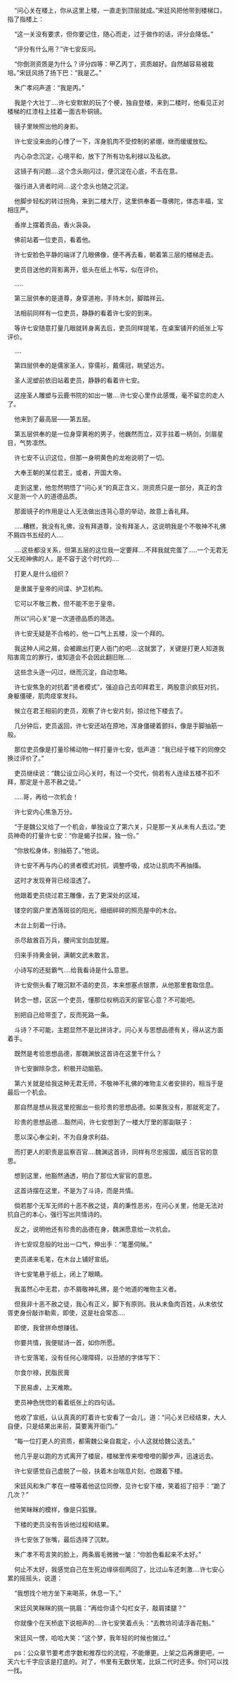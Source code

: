     “问心关在楼上，你从这里上楼，一直走到顶层就成。”宋廷风把他带到楼梯口，指了指楼上：

    “这一关没有要求，但你要记住，随心而走，过于做作的话，评分会降低。”

    “评分有什么用？”许七安反问。

    “你倒测资质是为什么？评分四等：甲乙丙丁，资质越好。自然越容易被栽培。”宋廷风扬了扬下巴：“我是乙。”

    朱广孝闷声道：“我是丙。”

    我是个大壮丁....许七安默默的玩了个梗，独自登楼，来到二楼时，他看见正对楼梯的红漆柱上挂着一面古朴铜镜。

    镜子里映照出他的身影。

    许七安没来由的心悸了一下，浑身肌肉不受控制的紧绷，继而缓缓放松。

    内心杂念沉淀，心境平和，放下了所有功名利禄以及私欲。

    这镜子有问题....这个念头刚闪过，便沉淀在心底，不去在意。

    强行进入贤者时间....这个念头也随之沉淀。

    他脚步轻松的转过拐角，来到二楼大厅，这里供奉着一尊佛陀，体态丰福，宝相庄严。

    香岸上摆着贡品，香火袅袅。

    佛前站着一位吏员，看着他。

    许七安脸色平静的端详了几眼佛像，便不再去看，朝着第三层的楼梯走去。

    吏员目送他的背影离开，低头在纸上书写，似在评价。

    .....

    第三层供奉的是道尊，身穿道袍，手持木剑，脚踏祥云。

    法相前同样有一位吏员，静静的看着许七安的到来。

    等许七安随意打量几眼就转身离去后，吏员同样提笔，在桌案铺开的纸张上写评价。

    ....

    第四层供奉的是儒家圣人，穿儒衫，戴儒冠，眺望远方。

    圣人泥塑前依旧站着吏员，静静的看着许七安。

    这座圣人雕塑与云鹿书院的如出一辙....许七安心里作此感慨，毫不留恋的走人了。

    他来到了最高层——第五层。

    第五层供奉的是一位身穿黄袍的男子，他巍然而立，双手拄着一柄剑，剑眉星目，气势凛然。

    许七安不认识这位，但那一身明黄色的龙袍说明了一切。

    大奉王朝的某位君王，或者，开国大帝。

    走到这里，他忽然明悟了“问心关”的真正含义，测资质只是一部分，真正的含义是测一个人的道德品质。

    那面镜子的作用是让人无法做出违背心意的举动，故意上香礼拜。

    .....糟糕，我没有礼佛，没有拜道尊，没有拜圣人，这说明我是个不敬神不礼佛不屑四书五经的人....

    ....这些都没关系，但第五层的这位我一定要拜....不拜我就完蛋了.....一个无君无父无视神佛的人，是不容于这个时代的....

    打更人是什么组织？

    是隶属于皇帝的间谍、护卫机构。

    它可以不敬三教，但不能不忠于皇帝。

    所以“问心关”是一次道德品质的筛选。

    许七安无疑是不合格的，他一口气上五楼，没一个拜的。

    我这种人间之屑，会被踢出打更人衙门的吧....这就罢了，关键是打更人知道我陷害周立的罪行，谁知道会不会因此翻旧账....

    这些念头逐一闪过，继而沉淀，自动忽略。

    许七安焦急的对抗着“贤者模式”，强迫自己去叩拜君王，两股意识疯狂对抗，身躯僵硬，肌肉痉挛发抖。

    候立在君王相前的吏员，观察了许七安片刻，掠过他下楼去了。

    几分钟后，吏员返回，许七安还站在原地，浑身僵硬着颤抖，像是手脚抽筋一般。

    那位吏员像是打量珍稀动物一样打量许七安，低声道：“我已经于楼下的同僚交换过评价了。”

    吏员继续说：“魏公设立问心关时，有过一个交代，倘若有人连续五楼不扣不拜，那定是十恶不赦之徒。”

    .....哥，再给一次机会！

    许七安内心焦急万分。

    “于是魏公又给了一个机会，单独设立了第六关，只是那一关从未有人去过。”吏员神奇的打量许七安：“你是蝎子拉屎，独一份。”

    “你放松身体，别抽筋了。”他说。

    许七安不再与内心的贤者模式对抗，调整呼吸，成功让肌肉不再抽搐。

    这时才发现脊背已经湿透了。

    他跟着吏员绕过君王雕像，去了更深处的区域，

    镂空的窗户里洒落斑驳的阳光，细细碎碎的照亮屋中的木台。

    木台上刻着一行诗。

    杀尽敌酋百万兵，腰间宝剑血犹腥。

    归来手持黄金锏，满朝文武未敢言。

    小诗写的还挺霸气....给我看诗是什么意思。

    许七安侧头看了眼沉默不语的吏员，本来想塞点银票，从他那里套取信息。

    转念一想，区区一个吏员，懂那位权柄滔天的宦官心意？不可能吧。

    别把自己给带歪了，反而死路一条。

    斗诗？不可能，主题显然不是比拼诗才。问心关与思想品德有关，得从这方面着手。

    既然是考验思想品德，那魏渊放这首诗在这里干什么？

    许七安摒除杂念，积极开动脑筋。

    第六关就是给我这种无君无师，不敬神不礼佛的唯物主义者安排的，相当于是最后一个机会。

    那自然是想从我这里挖掘出一些珍贵的思想品德。如果我没有，那就死定了。

    珍贵的思想品德....豁然间，许七安想到了一楼大厅里的那副联子：

    愿以深心奉尘刹，不为自身求利益。

    而打更人的职责是监察百官....魏渊这首诗，同样有尽忠报国，威压百官的意思。

    想到这里，他豁然通透，明白了那位大宦官的意思。

    这首诗摆在这里，不是为了斗诗，而是共情。

    倘若那个无军无师的十恶不赦之徒，真的秉性恶劣，在问心关里，他是无法对抗自己的本心，强行写出共情诗的。

    反之，说明他还有珍贵的品德在身，魏渊愿意给一次机会。

    许七安叹息般的吐出一口气，伸出手：“笔墨伺候。”

    吏员递来毛笔，在木台上铺好宣纸。

    许七安笔悬于纸上，闭上了眼睛。

    我虽然心中无君，亦不屑敬神礼佛，是个地道的唯物主义者。

    但我非十恶不赦之徒，我心有正义，脚下有原则。我从未鱼肉百姓，从未依仗胥吏身份敲诈勒索，即使，这是社会常态....

    即使，我曾拼命想赚钱。

    你要共情，我便赋诗一首，如你所愿。

    许七安落笔，没有任何心理障碍，以丑陋的字体写下：

    尔食尔禄，民脂民膏

    下民易虐，上天难欺。

    吏员神色恍惚的看着纸张上的四句话。

    他收了宣纸，认认真真的盯着许七安看了一会儿，道：“问心关已经结束，大人自便，只是结果出来前，莫要离开衙门。”

    “每一位打更人的资质，都需魏公亲自裁定，小人这就给魏公送去。”

    他几乎是以跑的方式离开了楼层，楼梯里传来噔噔噔的脚步声，迅速远去。

    许七安感觉自己虚脱了一般，扶着木台喘息片刻，也跟着下楼。

    宋廷风和朱广孝在一楼等着他这位同僚，见许七安下楼，笑着招了招手：“跪了几次？”

    他笑眯眯的模样，像是只狐狸。

    下楼的吏员没有告诉他过程和结果。

    许七安张了张嘴，最后选择了沉默。

    朱广孝不苟言笑的脸上，两条眉毛微微一皱：“你脸色看起来不太好。”

    何止不太好，我感觉自己在生死边缘徘徊两回了，比过山车还刺激....许七安心累的摇摇头，说道：

    “我想找个地方坐下来喝茶，休息一下。”

    宋廷风笑眯眯的挑一挑眉：“再给你请个勾栏女子，敲肩揉腿？”

    你就像个在天桥底下说相声的....许七安笑着点头：“去教坊司请浮香花魁。”

    宋廷风一愣，哈哈大笑：“这个梦，我年轻的时候也做过。”

    ps：公众章节要考虑字数和推荐位的流程，不能爆更。上架之后再爆更吧，一天六七千字应该是打底的。对了，书里有无数伏笔，比妖二代时还多。你们可以找一找。